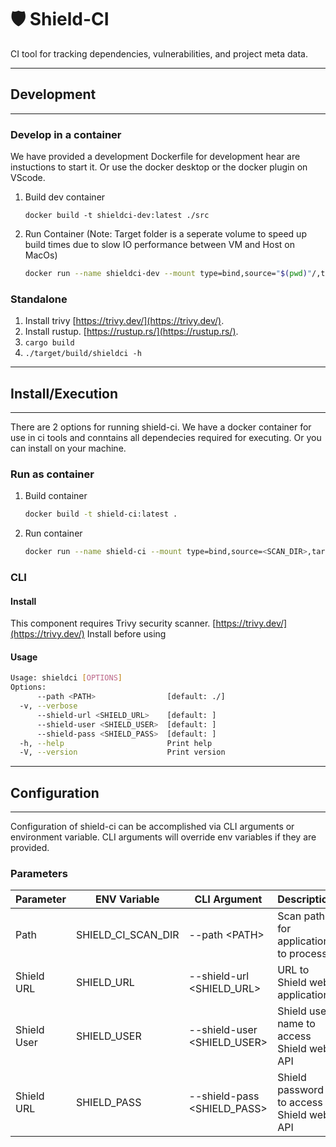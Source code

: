 # 🛡️ Shield-CI

CI tool for tracking dependencies, vulnerabilities, and project meta data.

---

## Development

---

### Develop in a container

We have provided a development Dockerfile for development hear are instuctions to start it. Or use the docker desktop or the docker plugin on VScode.

   1. Build dev container

      ```docker build -t shieldci-dev:latest ./src```

   2. Run Container
      (Note: Target folder is a seperate volume to speed up build times due to slow IO performance between VM and Host on MacOs)

      ```sh
      docker run --name shieldci-dev --mount type=bind,source="$(pwd)"/,target=/home/shieldci/ --mount type=volume,dst=/home/shieldci/target --mount shieldci-dev:latest
      ```

### Standalone

   1. Install trivy [https://trivy.dev/](https://trivy.dev/).
   2. Install rustup. [https://rustup.rs/](https://rustup.rs/).
   3. ``` cargo build ```
   4. ``` ./target/build/shieldci -h ```

---

## Install/Execution

---
There are 2 options for running shield-ci.  We have a docker container for use in ci tools and conntains all dependecies required for executing.  Or you can install on your machine.

### Run as container

   1. Build container
 
      ```sh
      docker build -t shield-ci:latest .
      ```

   2. Run container

      ```sh
      docker run --name shield-ci --mount type=bind,source=<SCAN_DIR>,target=/home/shieldci/scan shield-ci:latest
      ```

### CLI

#### Install

This component requires Trivy security scanner. [https://trivy.dev/](https://trivy.dev/) Install before using

#### Usage

```sh
Usage: shieldci [OPTIONS]
Options:
      --path <PATH>                [default: ./]
  -v, --verbose
      --shield-url <SHIELD_URL>    [default: ]
      --shield-user <SHIELD_USER>  [default: ]
      --shield-pass <SHIELD_PASS>  [default: ]
  -h, --help                       Print help
  -V, --version                    Print version
```

---

## Configuration

---

Configuration of shield-ci can be accomplished via CLI arguments or environment variable.  CLI arguments will override env variables if they are provided.

### Parameters

| Parameter | ENV Variable | CLI Argument | Description |
| --- | --- | --- | --- |
| Path | SHIELD_CI_SCAN_DIR | --path \<PATH> | Scan path for application to process.
| Shield URL | SHIELD_URL | --shield-url <SHIELD_URL> | URL to Shield web application.
| Shield User | SHIELD_USER | --shield-user <SHIELD_USER>  | Shield user name to access Shield web API
| Shield URL | SHIELD_PASS | --shield-pass <SHIELD_PASS> | Shield password to access Shield web API
